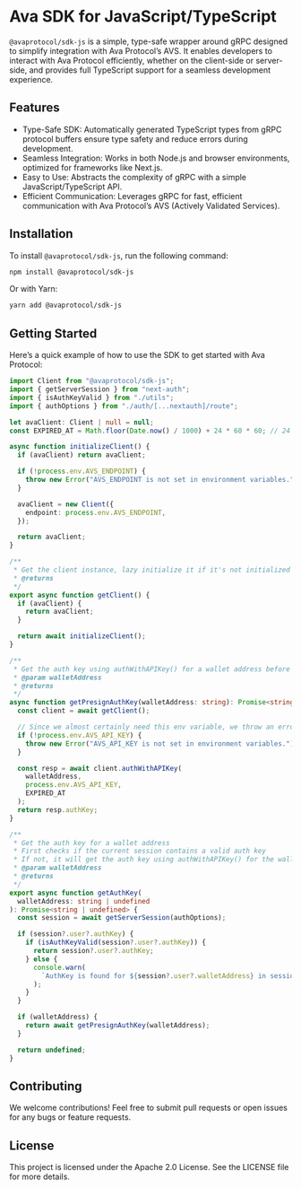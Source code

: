 # Ava SDK for JavaScript/TypeScript

`@avaprotocol/sdk-js` is a simple, type-safe wrapper around gRPC designed to simplify integration with Ava Protocol’s AVS. It enables developers to interact with Ava Protocol efficiently, whether on the client-side or server-side, and provides full TypeScript support for a seamless development experience.

## Features

- Type-Safe SDK: Automatically generated TypeScript types from gRPC protocol buffers ensure type safety and reduce errors during development.
- Seamless Integration: Works in both Node.js and browser environments, optimized for frameworks like Next.js.
- Easy to Use: Abstracts the complexity of gRPC with a simple JavaScript/TypeScript API.
- Efficient Communication: Leverages gRPC for fast, efficient communication with Ava Protocol’s AVS (Actively Validated Services).

## Installation

To install `@avaprotocol/sdk-js`, run the following command:

```bash
npm install @avaprotocol/sdk-js
```

Or with Yarn:

```bash
yarn add @avaprotocol/sdk-js
```

## Getting Started

Here’s a quick example of how to use the SDK to get started with Ava Protocol:

```typescript
import Client from "@avaprotocol/sdk-js";
import { getServerSession } from "next-auth";
import { isAuthKeyValid } from "./utils";
import { authOptions } from "./auth/[...nextauth]/route";

let avaClient: Client | null = null;
const EXPIRED_AT = Math.floor(Date.now() / 1000) + 24 * 60 * 60; // 24 hours from now

async function initializeClient() {
  if (avaClient) return avaClient;

  if (!process.env.AVS_ENDPOINT) {
    throw new Error("AVS_ENDPOINT is not set in environment variables.");
  }

  avaClient = new Client({
    endpoint: process.env.AVS_ENDPOINT,
  });

  return avaClient;
}

/**
 * Get the client instance, lazy initialize it if it's not initialized yet
 * @returns
 */
export async function getClient() {
  if (avaClient) {
    return avaClient;
  }

  return await initializeClient();
}

/**
 * Get the auth key using authWithAPIKey() for a wallet address before user signs in with a wallet signature
 * @param walletAddress
 * @returns
 */
async function getPresignAuthKey(walletAddress: string): Promise<string> {
  const client = await getClient();

  // Since we almost certainly need this env variable, we throw an error if it's not set
  if (!process.env.AVS_API_KEY) {
    throw new Error("AVS_API_KEY is not set in environment variables.");
  }

  const resp = await client.authWithAPIKey(
    walletAddress,
    process.env.AVS_API_KEY,
    EXPIRED_AT
  );
  return resp.authKey;
}

/**
 * Get the auth key for a wallet address
 * First checks if the current session contains a valid auth key
 * If not, it will get the auth key using authWithAPIKey() for the wallet address
 * @param walletAddress
 * @returns
 */
export async function getAuthKey(
  walletAddress: string | undefined
): Promise<string | undefined> {
  const session = await getServerSession(authOptions);

  if (session?.user?.authKey) {
    if (isAuthKeyValid(session?.user?.authKey)) {
      return session?.user?.authKey;
    } else {
      console.warn(
        `AuthKey is found for ${session?.user?.walletAddress} in session, but expired. Atempting to use authWithAPIKey`
      );
    }
  }

  if (walletAddress) {
    return await getPresignAuthKey(walletAddress);
  }

  return undefined;
}
```

## Contributing

We welcome contributions! Feel free to submit pull requests or open issues for any bugs or feature requests.

## License

This project is licensed under the Apache 2.0 License. See the LICENSE file for more details.
